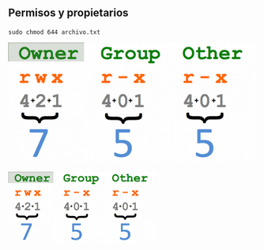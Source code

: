 ## Permisos y propietarios
<pre><code id="codigo">sudo chmod 644 archivo.txt</code></pre>

![permisos](https://github.com/aruipal/UNIX/blob/main/permisos.png)

<img src="https://github.com/aruipal/UNIX/blob/main/permisos.png" alt="Descripción de la imagen" width="300" />

